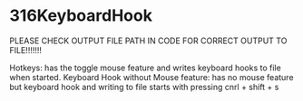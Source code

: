 # 316KeyboardHook

PLEASE CHECK OUTPUT FILE PATH IN CODE FOR CORRECT OUTPUT TO FILE!!!!!!!

Hotkeys: has the toggle mouse feature and writes keyboard hooks to file when started.
Keyboard Hook without Mouse feature: has no mouse feature but keyboard hook and writing to file starts with pressing cnrl + shift + s